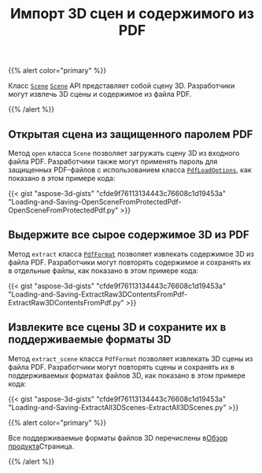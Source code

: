 ﻿---
title: Импорт 3D сцен и содержимого из PDF
type: docs
weight: 50
url: /ru/python-net/import-3d-scenes-and-contents-from-a-pdf/
description: Класс сцены Aspose.3D API представляет собой сцену 3D. Разработчики могут извлечь 3D сцены и содержимое из файла PDF.
---
{{% alert color="primary" %}}

Класс [`Scene`](https://reference.aspose.com/3d/net/aspose.threed/scene) [`Scene`](https://reference.aspose.com/3d/net/aspose.threed/scene) API представляет собой сцену 3D. Разработчики могут извлечь 3D сцены и содержимое из файла PDF.

{{% /alert %}}
## **Открытая сцена из защищенного паролем PDF**
Метод `open` класса `Scene` позволяет загружать сцену 3D из входного файла PDF. Разработчики также могут применять пароль для защищенных PDF-файлов с использованием класса [`PdfLoadOptions`](https://reference.aspose.com/3d/net/aspose.threed.formats/pdfloadoptions), как показано в этом примере кода:

{{< gist "aspose-3d-gists" "cfde9f76113134443c76608c1d19453a" "Loading-and-Saving-OpenSceneFromProtectedPdf-OpenSceneFromProtectedPdf.py" >}}
## **Выдержите все сырое содержимое 3D из PDF**
Метод `extract` класса [`PdfFormat`](https://reference.aspose.com/3d/net/aspose.threed.formats/pdfformat) позволяет извлекать содержимое 3D из файла PDF. Разработчики могут повторять содержимое и сохранять их в отдельные файлы, как показано в этом примере кода:

{{< gist "aspose-3d-gists" "cfde9f76113134443c76608c1d19453a" "Loading-and-Saving-ExtractRaw3DContentsFromPdf-ExtractRaw3DContentsFromPdf.py" >}}
## **Извлеките все сцены 3D и сохраните их в поддерживаемые форматы 3D**
Метод `extract_scene` класса `PdfFormat` позволяет извлекать 3D сцены из файла PDF. Разработчики могут повторять сцены и сохранять их в поддерживаемых форматах файлов 3D, как показано в этом примере кода:

{{< gist "aspose-3d-gists" "cfde9f76113134443c76608c1d19453a" "Loading-and-Saving-ExtractAll3DScenes-ExtractAll3DScenes.py" >}}

{{% alert color="primary" %}}

Все поддерживаемые форматы файлов 3D перечислены в[Обзор продукта](/3d/ru/python-net/product-overview/)Страница.

{{% /alert %}}
